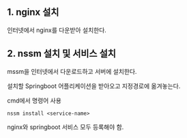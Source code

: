## 1. nginx 설치
인터넷에서 nginx를 다운받아 설치한다.

## 2. nssm 설치 및 서비스 설치
mssm을 인터넷에서 다운로드하고 서버에 설치한다.

설치할 Springboot 어플리케이션을 받아오고 지정경로에 옮겨놓는다.

cmd에서 명령어 사용
```windows
nssm install <service-name>
```

nginx와 springboot 서비스 모두 등록해야 함.
